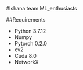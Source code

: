 #Ishana team ML_enthusiasts

##Requirements
* Python 3.7.12
* Numpy
* Pytorch 0.2.0
* cv2
* Cuda 8.0
* NetworkX
